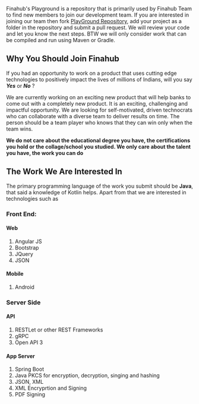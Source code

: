 Finahub's Playground is a repository that is primarily used by Finahub Team to find new members to join our development team. If you are interested in joining our team then fork [PlayGround Repository](https://github.com/Finahub/PlayGround), add your project as a folder in the repository and submit a pull request. We will review your code and let you know the next steps. BTW we will only consider work that can be compiled and run using Maven or Gradle.

## Why You Should Join Finahub
If you had an opportunity to work on a product that uses cutting edge technologies to positively impact the lives of millions of Indians, will you say ***Yes*** or ***No*** ?

We are currently working on an exciting new product that will help banks to come out with a completely new product. It is an exciting, challenging and impactful opportunity. 
We are looking for self-motivated, driven technocrats who can collaborate with a diverse team to deliver results on time. The person should be a team player who knows that they can win only when the team wins.

**We do not care about the educational degree you have, the certifications you hold or the collage/school you studied. We only care about the talent you have, the work you can do**

## The Work We Are Interested In
The primary programming language of the work you submit should be **Java**, that said a knowledge of Kotlin helps.
Apart from that we are interested in technologies such as

### Front End:
#### Web
   1. Angular JS
   2. Bootstrap 
   3. JQuery 
   4. JSON

#### Mobile
   1. Android


### Server Side
#### API
   1. RESTLet or other REST Frameworks
   2. gRPC
   3. Open API 3

#### App Server
   1. Spring Boot
   2. Java PKCS for encryption, decryption, singing and hashing
   3. JSON, XML
   4. XML Encryprtion and Signing
   5. PDF Signing

